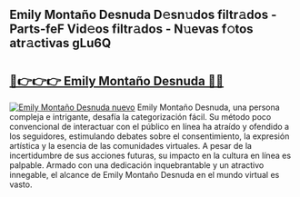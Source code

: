 ## Emily Montaño Desnuda D𝚎sn𝚞dos filtr𝚊dos - Parts-feF Vid𝚎os filtr𝚊dos - N𝚞evas f𝚘tos atr𝚊ctivas gLu6Q

# <h2><a href="http://mb0hlmj.tromn.icu/?c=Emily+Monta%c3%b1o+Desnuda">🔗👉👉👉 Emily Montaño Desnuda 🔗🔗</a></h2>

[![Emily Montaño Desnuda nuevo](https://i.imgur.com/pEAQMta.gif)](http://mb0hlmj.tromn.icu/?c=Emily+Monta%c3%b1o+Desnuda)
Emily Montaño Desnuda, una persona compleja e intrigante, desafía la categorización fácil. Su método poco convencional de interactuar con el público en línea ha atraído y ofendido a los seguidores, estimulando debates sobre el consentimiento, la expresión artística y la esencia de las comunidades virtuales. A pesar de la incertidumbre de sus acciones futuras, su impacto en la cultura en línea es palpable. Armado con una dedicación inquebrantable y un atractivo innegable, el alcance de Emily Montaño Desnuda en el mundo virtual es vasto.
